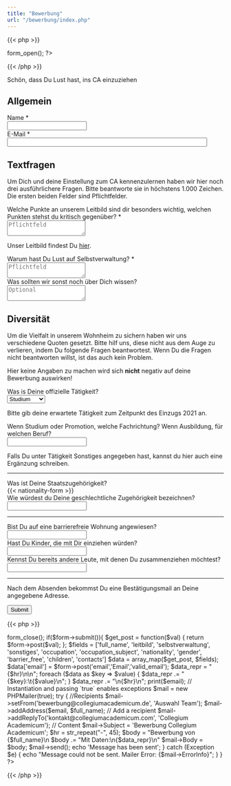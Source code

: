 ```yaml
---
title: "Bewerbung"
url: "/bewerbung/index.php"
---
```

{{< php >}}
<?php
// Import PHPMailer classes into the global namespace
// These must be at the top of your script, not inside a function
use PHPMailer\PHPMailer\PHPMailer;
use PHPMailer\PHPMailer\SMTP;
use PHPMailer\PHPMailer\Exception;


require '../../php_libs/PHPMailer/src/Exception.php';
require '../../php_libs/PHPMailer/src/PHPMailer.php';
require '../../php_libs/PHPMailer/src/SMTP.php';

// Import Formr Class
require_once '../../php_libs/formr/class.formr.php';

// Creates the form: command inserts the html form tag
$form = new Formr();
echo $form->form_open();
?>
{{< /php >}}
<p>Schön, dass Du Lust hast, ins CA einzuziehen</p>

<h2>Allgemein</h2>
<div class="field">
<label class="label" for="full_name">Name *</label>
	<div class="control has-icons-left">
        <input type="text" name="full_name" value="" class="input required" maxlength="100" required/>
        <span class="icon is-small is-left">
            <i class="icon-user"></i>
        </span>
    </div>
</div>

<div class="field">
    <label class="label" for="email">E-Mail *</label>
    <div class="control has-icons-left">
        <input type="email" name="email" value="" class="input required email"
            id="email" size="55" required/>
        <span class="icon is-small is-left">
            <i class="icon-mail-alt"></i>
        </span>
    </div>
</div>


<h2>Textfragen</h2>

<p>Um Dich und deine Einstellung zum CA kennenzulernen haben wir hier noch
    drei ausführlichere Fragen. Bitte beantworte sie in höchstens 1.000
    Zeichen. Die ersten beiden Felder sind Pflichtfelder.</p>

<div class="field">
    <label class="label" for="leitbild">Welche Punkte an unserem Leitbild sind dir besonders
        wichtig, welchen Punkten stehst du kritisch gegenüber? *</label>
    <div class="control">
        <textarea name="leitbild" class="textarea" placeholder="Pflichtfeld" maxlength="1000" required></textarea>
    </div>
    <p class="help is-success">Unser Leitbild findest Du <a href="/leitbild">hier</a>.</p>
</div>

<div class="field">
    <label class="label" for="selbstverwaltung">Warum hast Du Lust auf Selbstverwaltung? *</label>
    <div class="control">
        <textarea name="selbstverwaltung" class="textarea" placeholder="Pflichtfeld" maxlength="1000" required></textarea>
    </div>
</div>

<div class="field">
    <label class="label" for="sonstiges">Was sollten wir sonst noch über Dich wissen?</label>
    <div class="control">
        <textarea name="sonstiges" class="textarea" placeholder="Optional"
            maxlength="1000"></textarea>
    </div>
</div>


<h2>Diversität</h2>

<p>
    Um die Vielfalt in unserem Wohnheim zu sichern haben wir uns verschiedene
    Quoten gesetzt. Bitte hilf uns, diese nicht aus dem Auge zu verlieren, indem
    Du folgende Fragen beantwortest. Wenn Du die Fragen nicht beantworten
    willst, ist das auch kein Problem.
</p>

<p>
    Hier keine Angaben zu machen wird sich <b>nicht</b> negativ auf deine Bewerbung auswirken!
</p>

<div class="field">
    <label class="label" for="occupation">Was is Deine offizielle Tätigkeit?</label>
    <div class="control">
        <div class="select">
            <select name="occupation">
                <option>Studium</option>
                <option>Promotion</option>
                <option>Ausbildung</option>
                <option>Sonstiges</option>
            </select>
        </div>
    </div>
    <p class="help">Bitte gib deine erwartete Tätigkeit zum Zeitpunkt des Einzugs 2021 an.</p>
</div>

<div class="field">
    <label class="label" for="occupation_subject">Wenn Studium oder Promotion, welche Fachrichtung? Wenn
        Ausbildung, für welchen Beruf?</label>
    <div class="control">
        <input class="input" type="text" placeholder="" maxlength="60" name="occupation_subject">
    </div>
    <p class="help">Falls Du unter Tätigkeit Sonstiges angegeben hast, kannst du hier auch eine Ergänzung schreiben.</p>
</div>

<hr>

<div class="field">
    <label class="label" for="nationality">Was ist Deine Staatszugehörigkeit?</label>
    <div class="control">
        {{< nationality-form >}}
    </div>
</div>

<div class="field">
    <label class="label" for="gender">Wie würdest du Deine geschlechtliche Zugehörigkeit
        bezeichnen?</label>
    <div class="control">
        <input class="input" type="text" placeholder="" maxlength="60" name="gender">
    </div>
</div>

<!-- <div class="field">
    <label class="label">Fühlst Du Dich Gruppen zugehörig oder wirst zu Gruppen
        zugeordnet, die Diskriminierung ausgesetzt oder anderweitig strukturell
        benachteiligt sind? Wenn ja, welchen?</label>
    <div class="control">
        <input class="input" type="text" placeholder="" maxlength="60">
    </div>
</div> -->

<hr>

<div class="field">
    <label class="label" for="barrier_free">Bist Du auf eine barrierefreie Wohnung
        angewiesen?</label>
    <div class="control">
        <input class="input" type="text" placeholder="" maxlength="60" name="barrier_free">
    </div>
</div>

<div class="field">
    <label class="label" for="children">Hast Du Kinder, die mit Dir einziehen würden?</label>
    <div class="control">
        <input class="input" type="text" placeholder="" maxlength="60" name="children">
    </div>
</div>

<div class="field">
    <label class="label" for="contacts">Kennst Du bereits andere Leute, mit denen Du zusammenziehen
        möchtest?</label>
    <div class="control">
        <input class="input" type="text" placeholder="" maxlength="60" name="contacts">
    </div>
</div>

<hr>

<p>Nach dem Absenden bekommst Du eine Bestätigungsmail an Deine angegebene Adresse.</p>

<div class="field">
    <div class="control">
        <label class="sr-only" for="submit"></label>
        <input type="submit" name="submit" value="Submit" class="button is-link" id="submit">
    </div>
</div>

{{< php >}}
<?php
echo $form->form_close();

if($form->submit()){
    $get_post =  function($val) { return $form->post($val); };
    $fields = ['full_name', 'leitbild', 'selbstverwaltung', 'sonstiges', 'occupation', 'occupation_subject', 'nationality', 'gender', 'barrier_free', 'children', 'contacts']

    $data = array_map($get_post, $fields);
    $data['email'] = $form->post('email','Email','valid_email');
    $data_repr = "{$hr}\n\n";
    foreach ($data as $key => $value) {
        $data_repr .= "{$key}:\t{$value}\n";
    }
    $data_repr .= "\n{$hr}\n";

	print($email);
    // Instantiation and passing `true` enables exceptions
	$mail = new PHPMailer(true);
	try {

	   //Recipients
        $mail->setFrom('bewerbung@collegiumacademicum.de', 'Auswahl Team');
		$mail->addAddress($email, $full_name);     // Add a recipient
		$mail->addReplyTo('kontakt@collegiumacademicum.com', 'Collegium Academicum');

        // Content
        $mail->Subject = 'Bewerbung Collegium Academicum';
        $hr = str_repeat("-", 45);
        $body = "Bewerbung von {$full_name}\n
        $body .= "Mit Daten:\n{$data_repr}\n"

        $mail->Body = $body;
        $mail->send();

        echo 'Message has been sent';

    } catch (Exception $e) {
        echo "Message could not be sent. Mailer Error: {$mail->ErrorInfo}";
    }

	}
?>
{{< /php >}}
